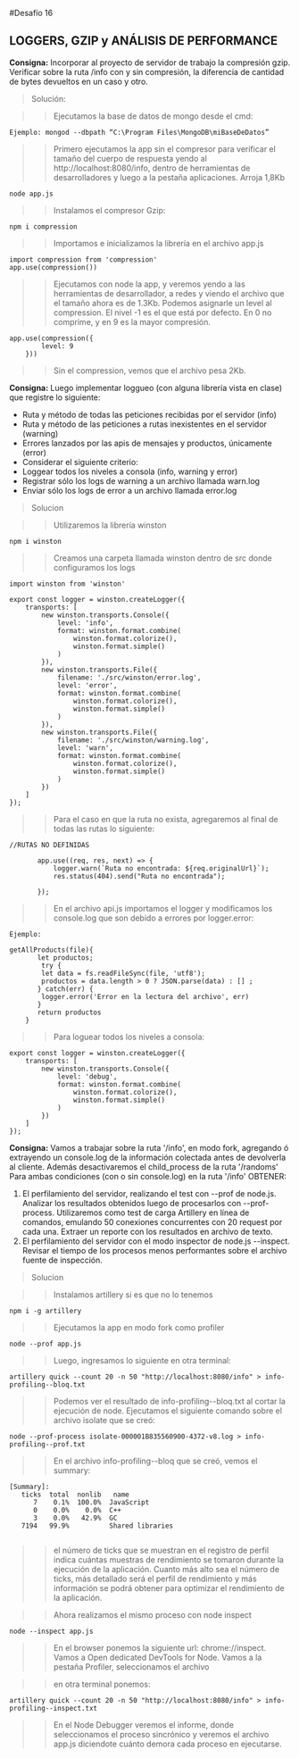 #Desafío 16

## LOGGERS, GZIP y ANÁLISIS DE PERFORMANCE

**Consigna:**
Incorporar al proyecto de servidor de trabajo la compresión gzip.
Verificar sobre la ruta /info con y sin compresión, la diferencia de cantidad de bytes devueltos en un caso y otro.

> Solución:

> > Ejecutamos la base de datos de mongo desde el cmd:

```
Ejemplo: mongod --dbpath “C:\Program Files\MongoDB\miBaseDeDatos” 
```

> > Primero ejecutamos la app sin el compresor para verificar el tamaño del cuerpo de respuesta yendo al http://localhost:8080/info, dentro de herramientas de desarrolladores y luego a la pestaña aplicaciones. Arroja 1,8Kb

```
node app.js
```

> > Instalamos el compresor Gzip:

```
npm i compression
```

> > Importamos e inicializamos la librería en el archivo app.js

```
import compression from 'compression'
app.use(compression())
```

> > Ejecutamos con node la app, y veremos yendo a las herramientas de desarrollador, a redes y viendo el archivo que el tamaño ahora es de 1.3Kb. Podemos asignarle un level al compression. El nivel -1 es el que está por defecto. En 0 no comprime, y en 9 es la mayor compresión.

```
app.use(compression({
        level: 9
    }))
```

> > Sin el compression, vemos que el archivo pesa 2Kb.

**Consigna:**
Luego implementar loggueo (con alguna librería vista en clase) que registre lo siguiente:
* Ruta y método de todas las peticiones recibidas por el servidor (info)
* Ruta y método de las peticiones a rutas inexistentes en el servidor (warning)
* Errores lanzados por las apis de mensajes y productos, únicamente (error)
* Considerar el siguiente criterio:
* Loggear todos los niveles a consola (info, warning y error)
* Registrar sólo los logs de warning a un archivo llamada warn.log
* Enviar sólo los logs de error a un archivo llamada error.log

> Solucion

> > Utilizaremos la librería winston

```
npm i winston
```

> > Creamos una carpeta llamada winston dentro de src donde configuramos los logs

```
import winston from 'winston'

export const logger = winston.createLogger({
    transports: [
        new winston.transports.Console({
            level: 'info',
            format: winston.format.combine(
                winston.format.colorize(),
                winston.format.simple()
            )
        }),
        new winston.transports.File({
            filename: './src/winston/error.log',
            level: 'error',
            format: winston.format.combine(
                winston.format.colorize(),
                winston.format.simple()
            )
        }),
        new winston.transports.File({
            filename: './src/winston/warning.log',
            level: 'warn',
            format: winston.format.combine(
                winston.format.colorize(),
                winston.format.simple()
            )
        })
    ]
});

```

> > Para el caso en que la ruta no exista, agregaremos al final de todas las rutas lo siguiente:

```
//RUTAS NO DEFINIDAS

       app.use((req, res, next) => {
           logger.warn(`Ruta no encontrada: ${req.originalUrl}`);
           res.status(404).send("Ruta no encontrada");

       });
```

> > En el archivo api.js importamos el logger y modificamos los console.log que son debido a errores por logger.error:

```
Ejemplo:

getAllProducts(file){
       let productos;
        try {
        let data = fs.readFileSync(file, 'utf8');
        productos = data.length > 0 ? JSON.parse(data) : [] ; 
       } catch(err) {
        logger.error('Error en la lectura del archivo', err)
       }
       return productos
    }
```

> > Para loguear todos los niveles a consola:

```
export const logger = winston.createLogger({
    transports: [
        new winston.transports.Console({
            level: 'debug',
            format: winston.format.combine(
                winston.format.colorize(),
                winston.format.simple()
            )
        })
    ]
});

```


**Consigna:**
Vamos a trabajar sobre la ruta '/info', en modo fork, agregando ó extrayendo un console.log de la información colectada antes de devolverla al cliente. Además desactivaremos el child_process de la ruta '/randoms'
Para ambas condiciones (con o sin console.log) en la ruta '/info' OBTENER:
1) El perfilamiento del servidor, realizando el test con --prof de node.js. Analizar los resultados obtenidos luego de procesarlos con --prof-process. 
Utilizaremos como test de carga Artillery en línea de comandos, emulando 50 conexiones concurrentes con 20 request por cada una. Extraer un reporte con los resultados en archivo de texto.
2) El perfilamiento del servidor con el modo inspector de node.js --inspect. Revisar el tiempo de los procesos menos performantes sobre el archivo fuente de inspección.


> Solucion

> > Instalamos artillery si es que no lo tenemos

```
npm i -g artillery
```

> > Ejecutamos la app en modo fork como profiler

```
node --prof app.js
```

> > Luego, ingresamos lo siguiente en otra terminal:

```
artillery quick --count 20 -n 50 "http://localhost:8080/info" > info-profiling--bloq.txt
```

> > Podemos ver el resultado de info-profiling--bloq.txt al cortar la ejecución de node. Ejecutamos el siguiente comando sobre el archivo isolate que se creó:

```
node --prof-process isolate-000001B835560900-4372-v8.log > info-profiling--prof.txt
```

> > En el archivo info-profiling--bloq que se creó, vemos el summary:

```
[Summary]:
   ticks  total  nonlib   name
      7    0.1%  100.0%  JavaScript
      0    0.0%    0.0%  C++
      3    0.0%   42.9%  GC
   7194   99.9%          Shared libraries
   
```

> > el número de ticks que se muestran en el registro de perfil indica cuántas muestras de rendimiento se tomaron durante la ejecución de la aplicación. Cuanto más alto sea el número de ticks, más detallado será el perfil de rendimiento y más información se podrá obtener para optimizar el rendimiento de la aplicación.


> > Ahora realizamos el mismo proceso con node inspect

```
node --inspect app.js
```

> > En el browser ponemos la siguiente url: chrome://inspect. Vamos a Open dedicated DevTools for Node. Vamos a la pestaña Profiler, seleccionamos el archivo 

> > en otra terminal ponemos:
```
artillery quick --count 20 -n 50 "http://localhost:8080/info" > info-profiling--inspect.txt
```

> > En el Node Debugger veremos el informe, donde seleccionamos el proceso sincrónico y veremos el archivo app.js diciendote cuánto demora cada proceso en ejecutarse.